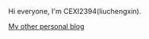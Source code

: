 Hi everyone, I'm CEXI2394(liuchengxin).

[My other personal blog](https://liuchengxin114514.github.io)
